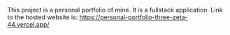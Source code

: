 This project is a personal portfolio of mine. It is a fullstack application. Link to the hosted website is: https://personal-portfolio-three-zeta-44.vercel.app/